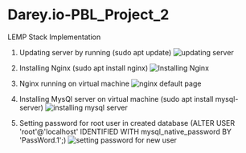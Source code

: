 # Darey.io-PBL_Project_2
LEMP Stack Implementation 

1.  Updating server by running (sudo apt update) 
![updating server](https://user-images.githubusercontent.com/101065505/197029031-8573433c-aa8e-46e1-8b19-fe973378f465.png)

1.  Installing Nginx (sudo apt install nginx)
![Installing Nginx](https://user-images.githubusercontent.com/101065505/197029501-c7859ce1-8627-46be-bc43-c2e64f9b7f64.png)  

1.  Nginx running on virtual machine 
![nginx default page](https://user-images.githubusercontent.com/101065505/197031416-8afb08f2-7bf1-4629-8b78-4df67f7f9b2b.png)

1. Installing MysQl server on virtual machine (sudo apt install mysql-server)
![installing mysql server](https://user-images.githubusercontent.com/101065505/197031819-7daa3899-836a-4c7b-8f9f-7cd0cffd2e5e.png)

1. Setting password for root user in created database (ALTER USER 'root'@'localhost' IDENTIFIED WITH mysql_native_password BY 'PassWord.1';)
![setting password for new user](https://user-images.githubusercontent.com/101065505/197032623-3571b0cb-c828-424c-9b10-43a943da2f0b.png)
